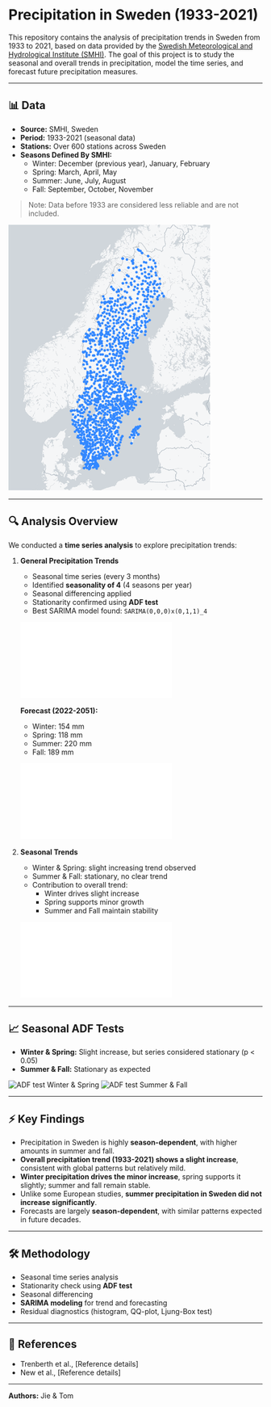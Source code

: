 # Precipitation in Sweden (1933-2021)

This repository contains the analysis of precipitation trends in Sweden from 1933 to 2021, based on data provided by the [Swedish Meteorological and Hydrological Institute (SMHI)](https://www.smhi.se/). The goal of this project is to study the seasonal and overall trends in precipitation, model the time series, and forecast future precipitation measures.

---

## 📊 Data

- **Source:** SMHI, Sweden
- **Period:** 1933-2021 (seasonal data)
- **Stations:** Over 600 stations across Sweden
- **Seasons Defined By SMHI:**
  - Winter: December (previous year), January, February
  - Spring: March, April, May
  - Summer: June, July, August
  - Fall: September, October, November

> Note: Data before 1933 are considered less reliable and are not included.

![Map of SMHI stations](images/stations_Sweden.png)

---

## 🔍 Analysis Overview

We conducted a **time series analysis** to explore precipitation trends:

1. **General Precipitation Trends**
   - Seasonal time series (every 3 months)
   - Identified **seasonality of 4** (4 seasons per year)
   - Seasonal differencing applied
   - Stationarity confirmed using **ADF test**
   - Best SARIMA model found: `SARIMA(0,0,0)x(0,1,1)_4`

   ![Seasonally differenced time series](images/season_diff_precipitation_ts.pdf)
   
   **Forecast (2022-2051):**
   - Winter: 154 mm
   - Spring: 118 mm
   - Summer: 220 mm
   - Fall: 189 mm

   ![Forecast](images/forecast_precipitation.pdf)

2. **Seasonal Trends**
   - Winter & Spring: slight increasing trend observed
   - Summer & Fall: stationary, no clear trend
   - Contribution to overall trend:
     - Winter drives slight increase
     - Spring supports minor growth
     - Summer and Fall maintain stability

   ![Seasonal precipitation](images/precipitation_four_seasons.pdf)

---

## 📈 Seasonal ADF Tests

- **Winter & Spring:** Slight increase, but series considered stationary (p < 0.05)
- **Summer & Fall:** Stationary as expected

![ADF test Winter & Spring](images/adf_test_winter_spring_precipitation.png)
![ADF test Summer & Fall](images/adf_summer_fall_precipitation.png)

---

## ⚡ Key Findings

- Precipitation in Sweden is highly **season-dependent**, with higher amounts in summer and fall.
- **Overall precipitation trend (1933-2021) shows a slight increase**, consistent with global patterns but relatively mild.
- **Winter precipitation drives the minor increase**, spring supports it slightly; summer and fall remain stable.
- Unlike some European studies, **summer precipitation in Sweden did not increase significantly**.
- Forecasts are largely **season-dependent**, with similar patterns expected in future decades.

---

## 🛠 Methodology

- Seasonal time series analysis
- Stationarity check using **ADF test**
- Seasonal differencing
- **SARIMA modeling** for trend and forecasting
- Residual diagnostics (histogram, QQ-plot, Ljung-Box test)

---

## 🔗 References

- Trenberth et al., [Reference details]  
- New et al., [Reference details]  

---

**Authors:** Jie & Tom 
